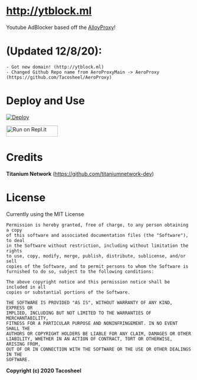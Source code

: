 # http://ytblock.ml
Youtube AdBlocker based off the [AlloyProxy](https://github.com/titaniumnetwork-dev/alloyproxy)!

# (Updated 12/8/20):
```
- Got new domain! (http://ytblock.ml)
- Changed Github Repo name from AeroProxyMain -> AeroProxy (https://github.com/Tacosheel/AeroProxy)
```

# Deploy and Use

[![Deploy](https://www.herokucdn.com/deploy/button.svg)](https://heroku.com/deploy?template=https://github.com/titaniumnetwork-dev/alloyproxy.org)

<a href="https://repl.it/github/titaniumnetwork-dev/alloyproxy.org" title="Run on Repl.it"><img alt="Run on Repl.it" src="https://repl.it/badge/github/titaniumnetwork-dev/alloyproxy" width="140" height="30"><img></a>

# Credits
**Titanium Network** (https://github.com/titaniumnetwork-dev)

# License
Currently using the MIT License

```
Permission is hereby granted, free of charge, to any person obtaining a copy
of this software and associated documentation files (the "Software"), to deal
in the Software without restriction, including without limitation the rights
to use, copy, modify, merge, publish, distribute, sublicense, and/or sell
copies of the Software, and to permit persons to whom the Software is
furnished to do so, subject to the following conditions:

The above copyright notice and this permission notice shall be included in all
copies or substantial portions of the Software.

THE SOFTWARE IS PROVIDED "AS IS", WITHOUT WARRANTY OF ANY KIND, EXPRESS OR
IMPLIED, INCLUDING BUT NOT LIMITED TO THE WARRANTIES OF MERCHANTABILITY,
FITNESS FOR A PARTICULAR PURPOSE AND NONINFRINGEMENT. IN NO EVENT SHALL THE
AUTHORS OR COPYRIGHT HOLDERS BE LIABLE FOR ANY CLAIM, DAMAGES OR OTHER
LIABILITY, WHETHER IN AN ACTION OF CONTRACT, TORT OR OTHERWISE, ARISING FROM,
OUT OF OR IN CONNECTION WITH THE SOFTWARE OR THE USE OR OTHER DEALINGS IN THE
SOFTWARE.
```
**Copyright (c) 2020 Tacosheel**

